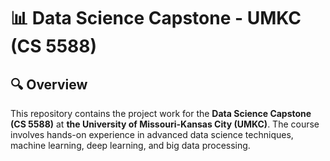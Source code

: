 # 📊 Data Science Capstone - UMKC (CS 5588)

## 🔍 Overview
This repository contains the project work for the **Data Science Capstone (CS 5588)** at **the University of Missouri-Kansas City (UMKC)**. The course involves hands-on experience in advanced data science techniques, machine learning, deep learning, and big data processing.

